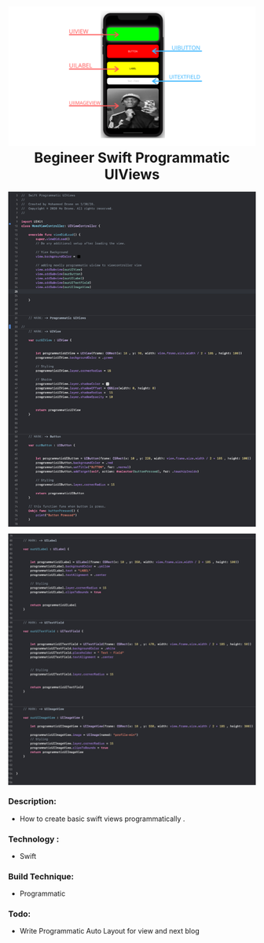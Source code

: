 
<h1 align="center">
  <br>
  <img src="UI/views.png" alt="UIViews">
  <br>
  Begineer Swift Programmatic UIViews  
  <br>
</h1>


<p align="center">
<img src="UI/two.png"
         alt="ViewController"  align="center">
  
 <p align="center">
<img src="UI/one.png"
         alt="ViewController"  align="center">


### Description:

* How to create basic swift views programmatically . 


### Technology :

* Swift 

### Build Technique:

* Programmatic


### Todo: 

* Write Programmatic Auto Layout for view and next blog





